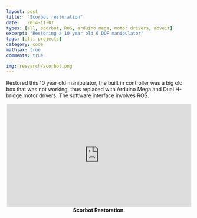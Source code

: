 ```yaml
---
layout: post
title:  "Scorbot restoration"
date:   2014-11-07
types: [all, scorbot, ROS, arduino mega, motor drivers, moveit]
excerpt: "Restoring a 10 year old 6 DOF manipulator"
tags: [all, projects]
category: code
mathjax: true
comments: true

img: research/scorbot.png
---
```


Restored this 10 year old manipulator, the built in controller was a big old box that was not working, thus replaced with Arduino Mega and Dual H-bridge  motor drivers. The software interface involves ROS.

<div class="imgcap">
<div align="middle">
<iframe width="500" height="280" src="https://www.youtube.com/embed/KEJ7jOg7ses?rel=0&amp;controls=1&amp;autoplay=0&amp;loop=1&amp;rel=0&amp;showinfo=0" frameborder="0" allowfullscreen></iframe>
</div>
<div class="thecap" align="middle"><b>Scorbot Restoration.</b> </div>
</div>